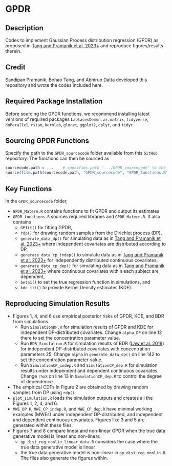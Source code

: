 # GPDR

## Description

Codes to implement Gaussian Process distribution regression (GPDR) as proposed in [Tang and Pramanik et al. 2023+](https://arxiv.org/abs/2303.06434) and reproduce figures/results therein. 

## Credit

Sandipan Pramanik, Bohao Tang, and Abhirup Datta developed this repository and wrote the codes included here.

## Required Package Installation

Before sourcing the GPDR functions, we recommend installing latest versions of required packages `LaplacesDemon`, `ar.matrix`, `tidyverse`, `doParallel`, `rstan`, `kernlab`, `glmnet`, `ggplot2`, `dplyr`, and `tidyr`.

## Sourcing GPDR Functions

Specify the path to the `GPDR_sourcecode` folder available from this `GitHub` repository. The functions can then be sourced as

``` r
sourcecode.path = ...    # specifies path ".../GPDR_sourcecode" to the GPDR_sourcecode folder
source(file.path(sourcecode.path, "GPDR_sourcecode", "GPDR_functions.R"))    # sources ".../GPDR_sourcecode/GPDR_functions.R"
```

## Key Functions

In the `GPDR_sourcecode` folder,
 
 * `GPDR_Matern.R` contains functions to fit GPDR and output its estimates
 * `GPDR_functions.R` sources required libraries and `GPDR_Matern.R`. It also contains
   * `GPfit()` for fitting GPDR,
   * `rdp()` for drawing random samples from the Dirichlet process (DP),
   * `generate_data_dp()` for simulating data as in [Tang and Pramanik et al. 2023+](https://arxiv.org/abs/2303.06434) where independent covariates are distributed according to DP,
   * `generate_data_cp_indep()` to simulate data as in [Tang and Pramanik et al. 2023+](https://arxiv.org/abs/2303.06434) for independently distributed continuous covariates,
   * `generate_data_cp_dep()` for simulating data as in [Tang and Pramanik et al. 2023+](https://arxiv.org/abs/2303.06434) where continuous covariates within each subject are dependent,
   * `beta1()` to set the true regression function in simulations, and
   * `kde_fit()` to provide Kernel Density estimates (KDE).

## Reproducing Simulation Results

* Figures 1, 4, and 6 use empirical posterior risks of GPDR, KDE, and BDR from simulations.
  * Run `SimulationDP.R` for simulation results of GPDR and KDE for independent DP-distributed covariates. Change `alpha_DP` on line 12 there to set the concentration parameter value.
  * Run `BDR_Simulation.R` for simulation results of BDR ([Law et al. 2018](https://proceedings.mlr.press/v84/law18a/law18a.pdf)) for independent DP-distributed covariates with concentration parameters 25. Change `alpha` in `generate_data_dp()` on line 142 to set the concentration parameter value.
  * Run `SimulationCP_indep.R` and `SimulationCP_dep.R` for simulation results under independent and dependent continuous covariates. Change `rhoX` on line 13 in `SimulationCP_dep.R` to control the degree of dependence.
* The empirical CDFs in Figure 2 are obtained by drawing random samples from DP using `rdp()`
* `plot_simulation.R` loads the simulation outputs and creates all the Figures 1, 2, 4, and 6.
* `MWE_DP.R`, `MWE_CP_indep.R`, and `MWE_CP_dep.R` have minimal working examples (MWEs) under independent DP-distributed, and independent and dependent continuous covariates. Figures like 3 and 5 are generated within these files.
* Figures 7 and 8 compare linear and non-linear GPDR when the true data generative model is linear and non-linear.
  * `gp_dist_reg_nonlin_linear_data.R` considers the case where the true data generative model is linear
  * the true data generative model is non-linear in `gp_dist_reg_nonlin.R`
  The files also generate the figures within.
